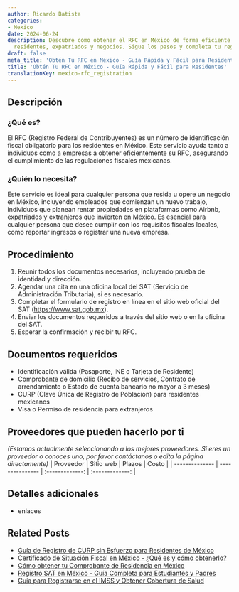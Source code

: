 ```yaml
---
author: Ricardo Batista
categories:
- Mexico
date: 2024-06-24
description: Descubre cómo obtener el RFC en México de forma eficiente. Ideal para
  residentes, expatriados y negocios. Sigue los pasos y completa tu registro hoy mismo.
draft: false
meta_title: 'Obtén Tu RFC en México - Guía Rápida y Fácil para Residentes'
title: 'Obtén Tu RFC en México - Guía Rápida y Fácil para Residentes'
translationKey: mexico-rfc_registration
---
```



## Descripción
### ¿Qué es?
El RFC (Registro Federal de Contribuyentes) es un número de identificación fiscal obligatorio para los residentes en México. Este servicio ayuda tanto a individuos como a empresas a obtener eficientemente su RFC, asegurando el cumplimiento de las regulaciones fiscales mexicanas.

### ¿Quién lo necesita?
Este servicio es ideal para cualquier persona que resida u opere un negocio en México, incluyendo empleados que comienzan un nuevo trabajo, individuos que planean rentar propiedades en plataformas como Airbnb, expatriados y extranjeros que invierten en México. Es esencial para cualquier persona que desee cumplir con los requisitos fiscales locales, como reportar ingresos o registrar una nueva empresa.

## Procedimiento

1. Reunir todos los documentos necesarios, incluyendo prueba de identidad y dirección.
2. Agendar una cita en una oficina local del SAT (Servicio de Administración Tributaria), si es necesario.
3. Completar el formulario de registro en línea en el sitio web oficial del SAT (https://www.sat.gob.mx).
4. Enviar los documentos requeridos a través del sitio web o en la oficina del SAT.
5. Esperar la confirmación y recibir tu RFC.

## Documentos requeridos

- Identificación válida (Pasaporte, INE o Tarjeta de Residente)
- Comprobante de domicilio (Recibo de servicios, Contrato de arrendamiento o Estado de cuenta bancario no mayor a 3 meses)
- CURP (Clave Única de Registro de Población) para residentes mexicanos
- Visa o Permiso de residencia para extranjeros

## Proveedores que pueden hacerlo por ti
_(Estamos actualmente seleccionando a los mejores proveedores. Si eres un proveedor o conoces uno, por favor contáctanos o edita la página directamente)_
| Proveedor      |     Sitio web    |     Plazos       |      Costo      |
| -------------- | --------------- |  :-------------: | :-------------: |

## Detalles adicionales

- enlaces
## Related Posts

- [Guía de Registro de CURP sin Esfuerzo para Residentes de México](https://tramitit.com/es/guides/mexico/registro_curp/)
- [Certificado de Situación Fiscal en México - ¿Qué es y cómo obtenerlo?](https://tramitit.com/es/guides/mexico/constancia_de_situaci%C3%B3n_fiscal/)
- [Cómo obtener tu Comprobante de Residencia en México](https://tramitit.com/es/guides/mexico/carta_de_residencia/)
- [Registro SAT en México - Guía Completa para Estudiantes y Padres](https://tramitit.com/es/guides/mexico/inscripci%C3%B3n_al_sat/)
- [Guía para Registrarse en el IMSS y Obtener Cobertura de Salud](https://tramitit.com/es/guides/mexico/inscripci%C3%B3n_al_imss/)